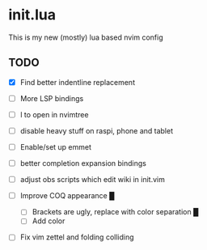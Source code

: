 # init.lua

This is my new (mostly) lua based nvim config

## TODO

- [X] Find better indentline replacement
- [ ] More LSP bindings
- [ ] l to open in nvimtree
- [ ] disable heavy stuff on raspi, phone and tablet
- [ ] Enable/set up emmet
- [ ] better completion expansion bindings
- [ ] adjust obs scripts which edit wiki in init.vim
- [ ] Improve COQ appearance                                                                                                               █
    - [ ] Brackets are ugly, replace with color separation                                                                                 █
    - [ ] Add color
- [ ] Fix vim zettel and folding colliding


